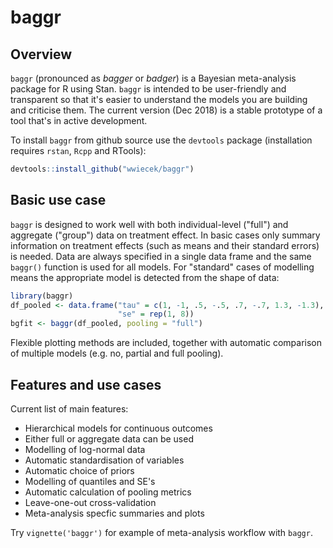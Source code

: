 
<!-- README.md is generated from README.Rmd. Please edit that file -->
baggr
=====

Overview
--------

`baggr` (pronounced as *bagger* or *badger*) is a Bayesian meta-analysis package for R using Stan. `baggr` is intended to be user-friendly and transparent so that it's easier to understand the models you are building and criticise them. The current version (Dec 2018) is a stable prototype of a tool that's in active development.

To install `baggr` from github source use the `devtools` package (installation requires `rstan`, `Rcpp` and RTools):

``` r
devtools::install_github("wwiecek/baggr")
```

Basic use case
--------------

`baggr` is designed to work well with both individual-level ("full") and aggregate ("group") data on treatment effect. In basic cases only summary information on treatment effects (such as means and their standard errors) is needed. Data are always specified in a single data frame and the same `baggr()` function is used for all models. For "standard" cases of modelling means the appropriate model is detected from the shape of data:

``` r
library(baggr)
df_pooled <- data.frame("tau" = c(1, -1, .5, -.5, .7, -.7, 1.3, -1.3), 
                        "se" = rep(1, 8))
bgfit <- baggr(df_pooled, pooling = "full")
```

Flexible plotting methods are included, together with automatic comparison of multiple models (e.g. no, partial and full pooling).

Features and use cases
----------------------

Current list of main features:

-   Hierarchical models for continuous outcomes
-   Either full or aggregate data can be used
-   Modelling of log-normal data
-   Automatic standardisation of variables
-   Automatic choice of priors
-   Modelling of quantiles and SE's
-   Automatic calculation of pooling metrics
-   Leave-one-out cross-validation
-   Meta-analysis specfic summaries and plots

Try `vignette('baggr')` for example of meta-analysis workflow with `baggr`.
